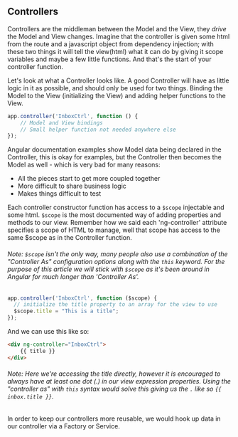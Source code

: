 ## Controllers

Controllers are the middleman between the Model and the View, they _drive_ the Model and View changes. Imagine that the controller is given some html from the route and a javascript object from dependency injection; with these two things it will tell the view(html) what it can do by giving it scope variables and maybe a few little functions. And that's the start of your controller function.

Let's look at what a Controller looks like. A good Controller will have as little logic in it as possible, and should only be used for two things.  Binding the Model to the View (initializing the View) and adding helper functions to the View.

```js
app.controller('InboxCtrl', function () {
    // Model and View bindings
    // Small helper function not needed anywhere else 
});
```

Angular documentation examples show Model data being declared in the Controller, this is okay for examples, but the Controller then becomes the Model as well - which is very bad for many reasons:

* All the pieces start to get more coupled together
* More difficult to share business logic
* Makes things difficult to test

Each controller constructor function has access to a `$scope` injectable and some html.  `$scope` is the most documented way of adding properties and methods to our view.  Remember how we said each 'ng-controller' attribute specifies a scope of HTML to manage, well that scope has access to the same $scope as in the Controller function.

###### Note:  `$scope` isn't the only way, many people also use a combination of the "Controller As" configuration options along with the `this` keyword.  For the purpose of this article we will stick with `$scope` as it's been around in Angular for much longer than 'Controller As'.

```js
app.controller('InboxCtrl', function ($scope) {
  // initialize the title property to an array for the view to use
  $scope.title = "This is a title";
});
```

And we can use this like so:

```html
<div ng-controller="InboxCtrl">
    {{ title }}
</div>
```

###### Note: Here we're accessing the title directly, however it is encouraged to always have at least one dot (.) in our view expression properties.  Using the "controller as" with `this` syntax would solve this giving us the `.` like so `{{ inbox.title }}`.

In order to keep our controllers more reusable, we would hook up data in our controller via a Factory or Service.